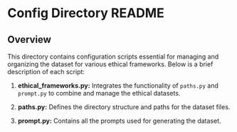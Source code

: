 # Config Directory README

## Overview

This directory contains configuration scripts essential for managing and organizing the dataset for various ethical frameworks. Below is a brief description of each script:

1. **ethical_frameworks.py:**  Integrates the functionality of `paths.py` and `prompt.py` to combine and manage the ethical datasets.

2. **paths.py:** Defines the directory structure and paths for the dataset files.

3. **prompt.py:** Contains all the prompts used for generating the dataset.
